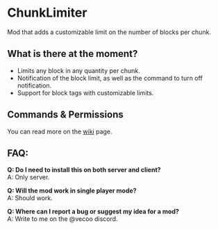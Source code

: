 # ChunkLimiter
Mod that adds a customizable limit on the number of blocks per chunk.

## What is there at the moment?
* Limits any block in any quantity per chunk.
* Notification of the block limit, as well as the command to turn off notification.
* Support for block tags with customizable limits.

## Commands & Permissions
You can read more on the [wiki](https://github.com/VecooDEV/ChunkLimiter/wiki) page.

## FAQ:
**Q: Do I need to install this on both server and client?**  
A: Only server.

**Q: Will the mod work in single player mode?**  
A: Should work.

**Q: Where can I report a bug or suggest my idea for a mod?**     
A: Write to me on the @vecoo discord.